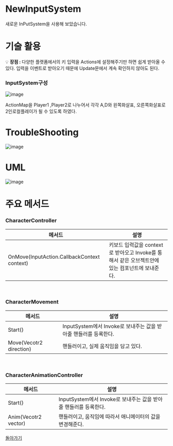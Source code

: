 # NewInputSystem
새로운 InPutSystem을 사용해 보았습니다.

# 기술 활용
💡 <b>장점 : </b> 다양한 플랫폼에서의 키 입력을 Actions에 설정해주기만 하면 쉽게 받아올 수 있다. 입력을 이벤트로 받아오기 때문에 Update문에서 계속 확인하지 않아도 된다.<br>

### InputSystem구성
![image](https://github.com/ChungRaeGyu/Alt_F4_AvoidPop_CODE/assets/125470068/f1c96e4b-a522-4974-84b4-15c4dd3bc365)

ActionMap을 Player1 ,Player2로 나누어서 각각 A,D와 왼쪽화살표, 오른쪽화살표로 2인로컬플레이가 될 수 있도록 하였다.

# TroubleShooting
![image](https://github.com/ChungRaeGyu/Alt_F4_AvoidPop_CODE/assets/125470068/4a1be6eb-b081-41c8-b7ac-137eefbc3ae6)

# UML
![image](https://github.com/ChungRaeGyu/Alt_F4_AvoidPop_CODE/assets/125470068/dc9f263b-1091-4926-b4d3-3fa325e593f3)



# 주요 메서드
### CharacterController
|메서드|설명|
|-------------------------------------------|---|
|OnMove(InputAction.CallbackContext context)|키보드 입력값을 context로 받아오고 Invoke를 통해서 같은 오브젝트안에 있는 컴포넌트에 보내준다.|
<br>

### CharacterMovement

|메서드|설명|
|-------------------------------------------|---|
|Start()|InputSystem에서 Invoke로 보내주는 값을 받아줄 핸들러를 등록한다.|
|Move(Vecotr2 direction)|핸들러이고,  실제 움직임을 담고 있다.|
<br>

### CharacterAnimationController

|메서드|설명|
|-------------------------------------------|---|
|Start()|InputSystem에서 Invoke로 보내주는 값을 받아줄 핸들러를 등록한다.|
|Anim(Vecotr2 vector)|핸들러이고,  움직임에 따라서 애니메이터의 값을 변경해준다.|

[돌아가기](#../README.md)
